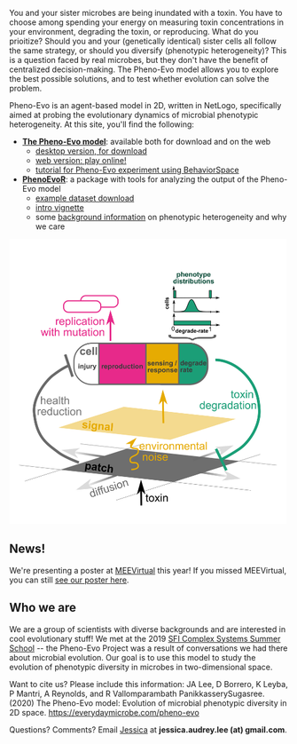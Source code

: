 You and your sister microbes are being inundated with a toxin. You have to choose among spending your energy on measuring toxin concentrations in your environment, degrading the toxin, or reproducing. What do you prioitize? Should you and your (genetically identical) sister cells all follow the same strategy, or should you diversify (phenotypic heterogeneity)? This is a question faced by real microbes, but they don't have the benefit of centralized decision-making. The Pheno-Evo model allows you to explore the best possible solutions, and to test whether evolution can solve the problem.

Pheno-Evo is an agent-based model in 2D, written in NetLogo, specifically aimed at probing the evolutionary dynamics of microbial phenotypic heterogeneity. At this site, you'll find the following:
* **[The Pheno-Evo model](netlogomodel)**: available both for download and on the web
  * [desktop version, for download](https://github.com/jessicaaudreylee/Pheno-Evo-NetLogo-model/releases/tag/v1.0) 
  * [web version: play online!](pheno-evo_web.html)
  * [tutorial for Pheno-Evo experiment using BehaviorSpace](netlogomodel_tutorial)
* **[PhenoEvoR](about_PhenoEvoR)**: a package with tools for analyzing the output of the Pheno-Evo model
  * [example dataset download](https://drive.google.com/file/d/1u7aGSetxyY_kgFrck03udQt7sggRxQfA/view?usp=sharing)
  * [intro vignette](PhenoEvoR-intro-vignette)
  * some [background information](background) on phenotypic heterogeneity and why we care

<img src="images/schematic_200207.png" width="500">

## News!
We're presenting a poster at [MEEVirtual](https://www.meevirtual.org/) this year!
If you missed MEEVirtual, you can still [see our poster here](https://jessicaaudreylee.github.io/pheno-evo.github.io/images/MEEvirtual_poster_2020.png).

## Who we are

We are a group of scientists with diverse backgrounds and are interested in cool evolutionary stuff! We met at the 2019 [SFI Complex Systems Summer School](https://www.santafe.edu/engage/learn/schools/sfi-complex-systems-summer-school) -- the Pheno-Evo Project was a result of conversations we had there about microbial evolution. Our goal is to use this model to study the evolution of phenotypic diversity in microbes in two-dimensional space. 

Want to cite us? Please include this information:
JA Lee, D Borrero, K Leyba, P Mantri, A Reynolds, and R Vallomparambath PanikkasserySugasree. (2020) The Pheno-Evo model: Evolution of microbial phenotypic diversity in 2D space. https://everydaymicrobe.com/pheno-evo

Questions? Comments? Email [Jessica](https://everydaymicrobe.com/) at **jessica.audrey.lee (at) gmail.com**.
